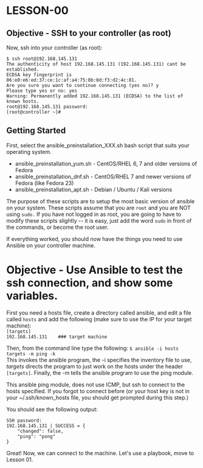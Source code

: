 # LESSON-00
## Objective - SSH to your controller (as root)
Now, ssh into your controller (as root):  

`$ ssh root@192.168.145.131`  
`The authenticity of host 192.168.145.131 (192.168.145.131) cant be established.`    
`ECDSA key fingerprint is 06:e0:e6:ed:37:ce:1c:af:a4:75:0b:0d:f3:d2:4c:81.`    
`Are you sure you want to continue connecting (yes no)? y`    
`Please type yes or no: yes`  
`Warning: Permanently added 192.168.145.131 (ECDSA) to the list of known hosts.`  
`root@192.168.145.131 password:`  
`[root@controller ~]# `  

## Getting Started

First, select the ansible_preinstallation_XXX.sh bash script that suits your operating system. 

- ansible_preinstallation_yum.sh - CentOS/RHEL 6, 7 and older versions of Fedora
- ansible_preinstallation_dnf.sh - CentOS/RHEL 7 and newer versions of Fedora (like Fedora 23)
- ansible_preinstallation_apt.sh - Debian / Ubuntu / Kali versions

The purpose of these scripts are to setup the most basic version of ansible on your system. These scripts assume that you are `root` and you are NOT using `sudo.` If you have not logged in as root, you are going to have to modify these scripts slightly -- it is easy, just add the word `sudo` in front of the commands, or become the root user.

If everything worked, you should now have the things you need to use Ansible on your controller machine.

# Objective - Use Ansible to test the ssh connection, and show some variables.
First you need a hosts file, create a directory called ansible, and edit a file called `hosts` and add the following (make sure to use the IP for your target machine):  
`[targets]`  
`192.168.145.131 	### target machine`   

Then, from the command line type the following:
```$ ansible -i hosts targets -m ping -k```  
This invokes the ansible program, the -i specifies the inventory file to use, *targets* directs the program to just work on the hosts under the header `[targets]`. Finally, the -m tells the ansible program to use the ping module. 

This ansible ping module, does not use ICMP, but ssh to connect to the hosts specified. If you forgot to connect before (or your host key is not in your ~/.ssh/known_hosts file, you should get prompted during this step.)

You should see the following output:

```
SSH password:  
192.168.145.131 | SUCCESS = {  
   	"changed": false,   
   	"ping": "pong"  
}
```
Great! Now, we can connect to the machine. Let's use a playbook, move to Lesson 01.
